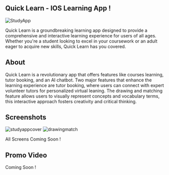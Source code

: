 ## Quick Learn - IOS Learning App !

![StudyApp](https://github.com/Kirandeephere/AGM_Learning/assets/148347427/220e4212-784d-41ef-a14b-250ae499e7d4)

Quick Learn is a groundbreaking learning app designed to provide a comprehensive and interactive learning experience for users of all ages. 
Whether you're a student looking to excel in your coursework or an adult eager to acquire new skills, Quick Learn has you covered.

## About

Quick Learn is a revolutionary app that offers features like courses learning, tutor booking, and an AI chatbot.
Two major features that enhance the learning experience are tutor booking, where users can connect with expert volunteer tutors for personalized virtual leaning.
The drawing and matching feature allows users to visually represent concepts and vocabulary terms, this interactive approach fosters creativity and critical thinking.


## Screenshots
![studyappcover](https://github.com/Kirandeephere/AGM_Learning/assets/148347427/80139805-9057-43d1-b037-d85b1fb3054e)
![drawingmatch](https://github.com/Kirandeephere/AGM_Learning/assets/148347427/474f2858-83e8-4904-99ff-d1149a199116)
<p>All Screens Coming Soon !</p>





## Promo Video

<p>Coming Soon !</p>

